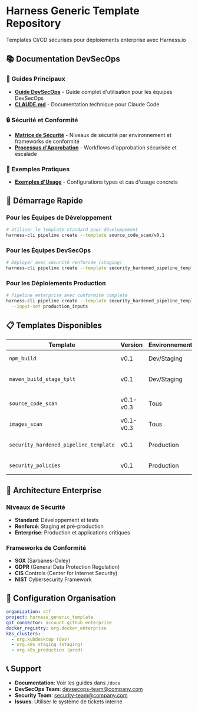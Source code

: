 # Harness Generic Template Repository

Templates CI/CD sécurisés pour déploiements enterprise avec Harness.io

## 📚 Documentation DevSecOps

### 🎯 Guides Principaux
- **[Guide DevSecOps](DEVSECOPS_GUIDE.md)** - Guide complet d'utilisation pour les équipes DevSecOps
- **[CLAUDE.md](CLAUDE.md)** - Documentation technique pour Claude Code

### 🔒 Sécurité et Conformité  
- **[Matrice de Sécurité](docs/security/SECURITY_MATRIX.md)** - Niveaux de sécurité par environnement et frameworks de conformité
- **[Processus d'Approbation](docs/security/APPROVAL_PROCESSES.md)** - Workflows d'approbation sécurisée et escalade

### 📖 Exemples Pratiques
- **[Exemples d'Usage](docs/examples/USAGE_EXAMPLES.md)** - Configurations types et cas d'usage concrets

## 🚀 Démarrage Rapide

### Pour les Équipes de Développement
```bash
# Utiliser le template standard pour développement
harness-cli pipeline create --template source_code_scan/v0.1
```

### Pour les Équipes DevSecOps  
```bash
# Déployer avec sécurité renforcée (staging)
harness-cli pipeline create --template security_hardened_pipeline_template/v0.1
```

### Pour les Déploiements Production
```bash
# Pipeline enterprise avec conformité complète
harness-cli pipeline create --template security_hardened_pipeline_template/v0.1 \
  --input-set production_inputs
```

## 📋 Templates Disponibles

| Template | Version | Environnement | Sécurité | Description |
|----------|---------|---------------|----------|-------------|
| `npm_build` | v0.1 | Dev/Staging | Standard | Build Node.js avec tests |
| `maven_build_stage_tplt` | v0.1 | Dev/Staging | Standard | Build Java avec couverture |
| `source_code_scan` | v0.1-v0.3 | Tous | Progressive | Scans sécurité du code |
| `images_scan` | v0.1-v0.3 | Tous | Progressive | Scans containers |
| `security_hardened_pipeline_template` | v0.1 | Production | Enterprise | Pipeline sécurisé complet |
| `security_policies` | v0.1 | Production | Enterprise | Gouvernance et conformité |

## 🏢 Architecture Enterprise

### Niveaux de Sécurité
- **Standard**: Développement et tests
- **Renforcé**: Staging et pré-production  
- **Enterprise**: Production et applications critiques

### Frameworks de Conformité
- **SOX** (Sarbanes-Oxley)
- **GDPR** (General Data Protection Regulation)
- **CIS** Controls (Center for Internet Security)
- **NIST** Cybersecurity Framework

## 🔧 Configuration Organisation

```yaml
organization: stf
project: harness_generic_template
git_connector: account.github_enterprise
docker_registry: org.docker_enterprise
k8s_clusters:
  - org.kubdesktop (dev)
  - org.k8s_staging (staging)  
  - org.k8s_production (prod)
```

## 📞 Support

- **Documentation**: Voir les guides dans `/docs`
- **DevSecOps Team**: devsecops-team@company.com
- **Security Team**: security-team@company.com
- **Issues**: Utiliser le système de tickets interne